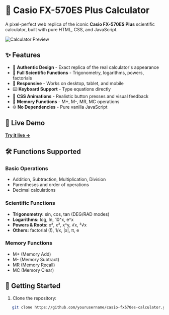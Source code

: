 # 🧮 Casio FX-570ES Plus Calculator

A pixel-perfect web replica of the iconic **Casio FX-570ES Plus** scientific calculator, built with pure HTML, CSS, and JavaScript.

![Calculator Preview](https://via.placeholder.com/400x600/2c2c2c/ffffff?text=Add+Screenshot+Here)

## ✨ Features

- 🎯 **Authentic Design** - Exact replica of the real calculator's appearance
- 🔢 **Full Scientific Functions** - Trigonometry, logarithms, powers, factorials
- 📱 **Responsive** - Works on desktop, tablet, and mobile
- ⌨️ **Keyboard Support** - Type equations directly
- 🎨 **CSS Animations** - Realistic button presses and visual feedback
- 🧮 **Memory Functions** - M+, M-, MR, MC operations
- 🌐 **No Dependencies** - Pure vanilla JavaScript

## 🚀 Live Demo

[**Try it live →**](https://yourusername.github.io/casio-fx570es-calculator)

## 🛠️ Functions Supported

### Basic Operations
- Addition, Subtraction, Multiplication, Division
- Parentheses and order of operations
- Decimal calculations

### Scientific Functions
- **Trigonometry:** sin, cos, tan (DEG/RAD modes)
- **Logarithms:** log, ln, 10^x, e^x
- **Powers & Roots:** x², x³, x^y, √x, ³√x
- **Others:** factorial (!), 1/x, |x|, π, e

### Memory Functions
- M+ (Memory Add)
- M- (Memory Subtract)  
- MR (Memory Recall)
- MC (Memory Clear)

## 🎯 Getting Started

1. Clone the repository:
```bash
   git clone https://github.com/yourusername/casio-fx570es-calculator.git

